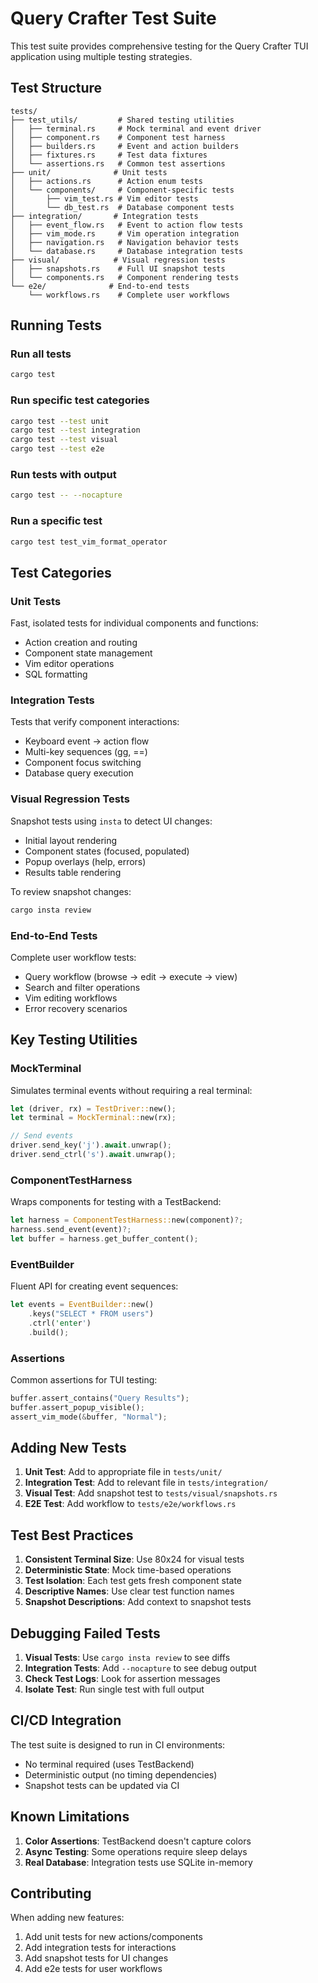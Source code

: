 # Query Crafter Test Suite

This test suite provides comprehensive testing for the Query Crafter TUI application using multiple testing strategies.

## Test Structure

```
tests/
├── test_utils/         # Shared testing utilities
│   ├── terminal.rs     # Mock terminal and event driver
│   ├── component.rs    # Component test harness
│   ├── builders.rs     # Event and action builders
│   ├── fixtures.rs     # Test data fixtures
│   └── assertions.rs   # Common test assertions
├── unit/              # Unit tests
│   ├── actions.rs      # Action enum tests
│   └── components/     # Component-specific tests
│       ├── vim_test.rs # Vim editor tests
│       └── db_test.rs  # Database component tests
├── integration/       # Integration tests
│   ├── event_flow.rs   # Event to action flow tests
│   ├── vim_mode.rs     # Vim operation integration
│   ├── navigation.rs   # Navigation behavior tests
│   └── database.rs     # Database integration tests
├── visual/            # Visual regression tests
│   ├── snapshots.rs    # Full UI snapshot tests
│   └── components.rs   # Component rendering tests
└── e2e/              # End-to-end tests
    └── workflows.rs    # Complete user workflows
```

## Running Tests

### Run all tests
```bash
cargo test
```

### Run specific test categories
```bash
cargo test --test unit
cargo test --test integration
cargo test --test visual
cargo test --test e2e
```

### Run tests with output
```bash
cargo test -- --nocapture
```

### Run a specific test
```bash
cargo test test_vim_format_operator
```

## Test Categories

### Unit Tests
Fast, isolated tests for individual components and functions:
- Action creation and routing
- Component state management
- Vim editor operations
- SQL formatting

### Integration Tests
Tests that verify component interactions:
- Keyboard event → action flow
- Multi-key sequences (gg, ==)
- Component focus switching
- Database query execution

### Visual Regression Tests
Snapshot tests using `insta` to detect UI changes:
- Initial layout rendering
- Component states (focused, populated)
- Popup overlays (help, errors)
- Results table rendering

To review snapshot changes:
```bash
cargo insta review
```

### End-to-End Tests
Complete user workflow tests:
- Query workflow (browse → edit → execute → view)
- Search and filter operations
- Vim editing workflows
- Error recovery scenarios

## Key Testing Utilities

### MockTerminal
Simulates terminal events without requiring a real terminal:
```rust
let (driver, rx) = TestDriver::new();
let terminal = MockTerminal::new(rx);

// Send events
driver.send_key('j').await.unwrap();
driver.send_ctrl('s').await.unwrap();
```

### ComponentTestHarness
Wraps components for testing with a TestBackend:
```rust
let harness = ComponentTestHarness::new(component)?;
harness.send_event(event)?;
let buffer = harness.get_buffer_content();
```

### EventBuilder
Fluent API for creating event sequences:
```rust
let events = EventBuilder::new()
    .keys("SELECT * FROM users")
    .ctrl('enter')
    .build();
```

### Assertions
Common assertions for TUI testing:
```rust
buffer.assert_contains("Query Results");
buffer.assert_popup_visible();
assert_vim_mode(&buffer, "Normal");
```

## Adding New Tests

1. **Unit Test**: Add to appropriate file in `tests/unit/`
2. **Integration Test**: Add to relevant file in `tests/integration/`
3. **Visual Test**: Add snapshot test to `tests/visual/snapshots.rs`
4. **E2E Test**: Add workflow to `tests/e2e/workflows.rs`

## Test Best Practices

1. **Consistent Terminal Size**: Use 80x24 for visual tests
2. **Deterministic State**: Mock time-based operations
3. **Test Isolation**: Each test gets fresh component state
4. **Descriptive Names**: Use clear test function names
5. **Snapshot Descriptions**: Add context to snapshot tests

## Debugging Failed Tests

1. **Visual Tests**: Use `cargo insta review` to see diffs
2. **Integration Tests**: Add `--nocapture` to see debug output
3. **Check Test Logs**: Look for assertion messages
4. **Isolate Test**: Run single test with full output

## CI/CD Integration

The test suite is designed to run in CI environments:
- No terminal required (uses TestBackend)
- Deterministic output (no timing dependencies)
- Snapshot tests can be updated via CI

## Known Limitations

1. **Color Assertions**: TestBackend doesn't capture colors
2. **Async Testing**: Some operations require sleep delays
3. **Real Database**: Integration tests use SQLite in-memory

## Contributing

When adding new features:
1. Add unit tests for new actions/components
2. Add integration tests for interactions
3. Add snapshot tests for UI changes
4. Add e2e tests for user workflows
